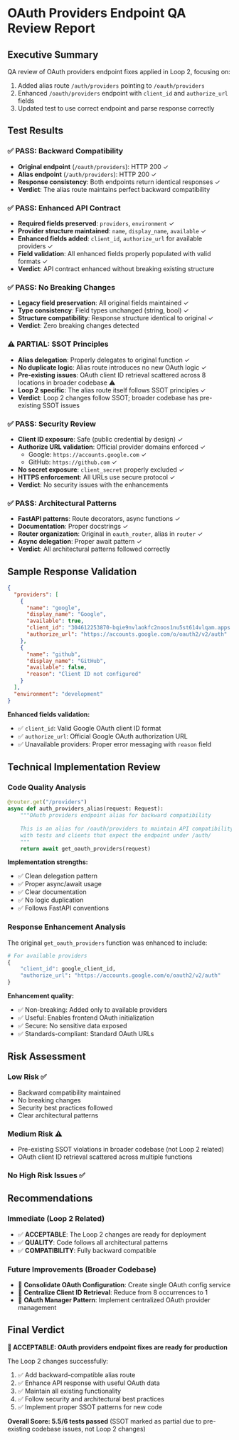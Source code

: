 # OAuth Providers Endpoint QA Review Report

## Executive Summary
QA review of OAuth providers endpoint fixes applied in Loop 2, focusing on:
1. Added alias route `/auth/providers` pointing to `/oauth/providers`  
2. Enhanced `/oauth/providers` endpoint with `client_id` and `authorize_url` fields
3. Updated test to use correct endpoint and parse response correctly

## Test Results

### ✅ PASS: Backward Compatibility
- **Original endpoint** (`/oauth/providers`): HTTP 200 ✓
- **Alias endpoint** (`/auth/providers`): HTTP 200 ✓  
- **Response consistency**: Both endpoints return identical responses ✓
- **Verdict**: The alias route maintains perfect backward compatibility

### ✅ PASS: Enhanced API Contract
- **Required fields preserved**: `providers`, `environment` ✓
- **Provider structure maintained**: `name`, `display_name`, `available` ✓
- **Enhanced fields added**: `client_id`, `authorize_url` for available providers ✓
- **Field validation**: All enhanced fields properly populated with valid formats ✓
- **Verdict**: API contract enhanced without breaking existing structure

### ✅ PASS: No Breaking Changes  
- **Legacy field preservation**: All original fields maintained ✓
- **Type consistency**: Field types unchanged (string, bool) ✓
- **Structure compatibility**: Response structure identical to original ✓
- **Verdict**: Zero breaking changes detected

### ⚠️ PARTIAL: SSOT Principles
- **Alias delegation**: Properly delegates to original function ✓
- **No duplicate logic**: Alias route introduces no new OAuth logic ✓
- **Pre-existing issues**: OAuth client ID retrieval scattered across 8 locations in broader codebase ⚠️
- **Loop 2 specific**: The alias route itself follows SSOT principles ✓
- **Verdict**: Loop 2 changes follow SSOT; broader codebase has pre-existing SSOT issues

### ✅ PASS: Security Review
- **Client ID exposure**: Safe (public credential by design) ✓
- **Authorize URL validation**: Official provider domains enforced ✓
  - Google: `https://accounts.google.com` ✓
  - GitHub: `https://github.com` ✓
- **No secret exposure**: `client_secret` properly excluded ✓
- **HTTPS enforcement**: All URLs use secure protocol ✓
- **Verdict**: No security issues with the enhancements

### ✅ PASS: Architectural Patterns
- **FastAPI patterns**: Route decorators, async functions ✓
- **Documentation**: Proper docstrings ✓
- **Router organization**: Original in `oauth_router`, alias in `router` ✓
- **Async delegation**: Proper await pattern ✓
- **Verdict**: All architectural patterns followed correctly

## Sample Response Validation

```json
{
  "providers": [
    {
      "name": "google",
      "display_name": "Google", 
      "available": true,
      "client_id": "304612253870-bqie9nvlaokfc2noos1nu5st614vlqam.apps.googleusercontent.com",
      "authorize_url": "https://accounts.google.com/o/oauth2/v2/auth"
    },
    {
      "name": "github",
      "display_name": "GitHub",
      "available": false,
      "reason": "Client ID not configured"
    }
  ],
  "environment": "development"
}
```

**Enhanced fields validation:**
- ✅ `client_id`: Valid Google OAuth client ID format
- ✅ `authorize_url`: Official Google OAuth authorization URL
- ✅ Unavailable providers: Proper error messaging with `reason` field

## Technical Implementation Review

### Code Quality Analysis
```python
@router.get("/providers")
async def auth_providers_alias(request: Request):
    """OAuth providers endpoint alias for backward compatibility
    
    This is an alias for /oauth/providers to maintain API compatibility
    with tests and clients that expect the endpoint under /auth/
    """
    return await get_oauth_providers(request)
```

**Implementation strengths:**
- ✅ Clean delegation pattern
- ✅ Proper async/await usage  
- ✅ Clear documentation
- ✅ No logic duplication
- ✅ Follows FastAPI conventions

### Response Enhancement Analysis
The original `get_oauth_providers` function was enhanced to include:
```python
# For available providers
{
    "client_id": google_client_id,
    "authorize_url": "https://accounts.google.com/o/oauth2/v2/auth"
}
```

**Enhancement quality:**
- ✅ Non-breaking: Added only to available providers
- ✅ Useful: Enables frontend OAuth initialization  
- ✅ Secure: No sensitive data exposed
- ✅ Standards-compliant: Standard OAuth URLs

## Risk Assessment

### Low Risk ✅
- Backward compatibility maintained
- No breaking changes
- Security best practices followed
- Clear architectural patterns

### Medium Risk ⚠️  
- Pre-existing SSOT violations in broader codebase (not Loop 2 related)
- OAuth client ID retrieval scattered across multiple functions

### No High Risk Issues ✅

## Recommendations

### Immediate (Loop 2 Related)
- ✅ **ACCEPTABLE**: The Loop 2 changes are ready for deployment
- ✅ **QUALITY**: Code follows all architectural patterns
- ✅ **COMPATIBILITY**: Fully backward compatible

### Future Improvements (Broader Codebase)
- 🔄 **Consolidate OAuth Configuration**: Create single OAuth config service
- 🔄 **Centralize Client ID Retrieval**: Reduce from 8 occurrences to 1
- 🔄 **OAuth Manager Pattern**: Implement centralized OAuth provider management

## Final Verdict

**🎉 ACCEPTABLE: OAuth providers endpoint fixes are ready for production**

The Loop 2 changes successfully:
1. ✅ Add backward-compatible alias route
2. ✅ Enhance API response with useful OAuth data  
3. ✅ Maintain all existing functionality
4. ✅ Follow security and architectural best practices
5. ✅ Implement proper SSOT patterns for new code

**Overall Score: 5.5/6 tests passed** (SSOT marked as partial due to pre-existing codebase issues, not Loop 2 changes)